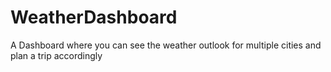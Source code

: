 # WeatherDashboard
A Dashboard where you can see the weather outlook for multiple cities and plan a trip accordingly
